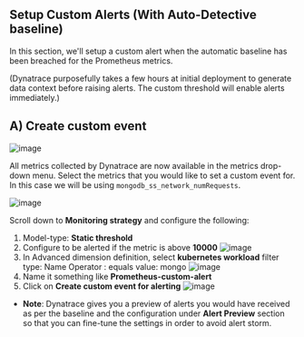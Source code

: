## Setup Custom Alerts (With Auto-Detective baseline)

In this section, we'll setup a custom alert when the automatic baseline has been breached for the Prometheus metrics.

(Dynatrace purposefully takes a few hours at initial deployment to generate data context before raising alerts. The custom threshold will enable alerts immediately.)

## A) Create custom event

![image](../../../assets/images/createCustom-event-1.png)

All metrics collected by Dynatrace are now available in the metrics drop-down menu. Select the metrics that you would like to set a custom event for. In this case we will be using `mongodb_ss_network_numRequests`.

![image](../../../assets/images/createCustom-event-2.png)

Scroll down to **Monitoring strategy** and configure the following:

1. Model-type: **Static threshold**
1. Configure to be alerted if the metric is above **10000**
   ![image](../../../assets/images/threshold_alerting_1.png)
1. In Advanced dimension definition, select **kubernetes workload**
   filter type: Name
   Operator : equals
   value: mongo
   ![image](../../../assets/images/threshold_alerting_2.png)
1. Name it something like **Prometheus-custom-alert**
1. Click on **Create custom event for alerting**
   ![image](../../../assets/images/createCustom-event-4.png)

- **Note**: Dynatrace gives you a preview of alerts you would have received as per the baseline and the configuration under **Alert Preview** section so that you can fine-tune the settings in order to avoid alert storm.

